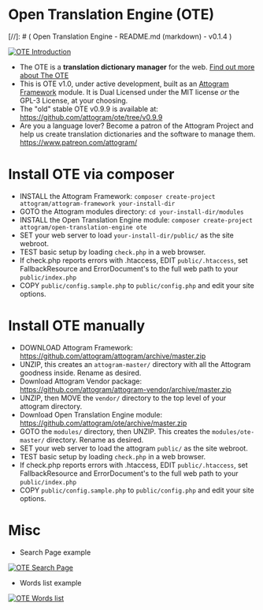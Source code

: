 Open Translation Engine (OTE)
===
[//]: # ( Open Translation Engine - README.md (markdown) - v0.1.4 )

[![OTE Introduction](https://raw.githubusercontent.com/attogram/ote-docs/master/screenshots/OTE.intro.small.png "OTE Homepage")](https://raw.githubusercontent.com/attogram/ote-docs/master/screenshots/OTE.intro.png)

* The OTE is a **translation dictionary manager** for the web. [Find out more about The OTE](ote/actions/about.md)
* This is OTE v1.0, under active development, built as an [Attogram Framework](https://github.com/attogram/attogram) module.  It is Dual Licensed under the MIT license *or* the GPL-3 License, at your choosing.
* The "old" stable OTE v0.9.9 is available at: https://github.com/attogram/ote/tree/v0.9.9
* Are you a language lover?  Become a patron of the Attogram Project and help us create translation dictionaries and the software to manage them. https://www.patreon.com/attogram/



Install OTE via composer
===
* INSTALL the Attogram Framework: `composer create-project attogram/attogram-framework your-install-dir`
* GOTO the Attogram modules directory: `cd your-install-dir/modules`
* INSTALL the Open Translation Engine module: `composer create-project attogram/open-translation-engine ote`
* SET your web server to load `your-install-dir/public/` as the site webroot.
* TEST basic setup by loading `check.php` in a web browser.   
* If check.php reports errors with .htaccess, EDIT `public/.htaccess`, set FallbackResource and ErrorDocument's to the full web path to your `public/index.php`
* COPY `public/config.sample.php` to `public/config.php` and edit your site options.

Install OTE manually
===
* DOWNLOAD Attogram Framework: https://github.com/attogram/attogram/archive/master.zip
* UNZIP, this creates an `attogram-master/` directory with all the Attogram goodness inside.  Rename as desired.
* Download Attogram Vendor package: https://github.com/attogram/attogram-vendor/archive/master.zip
* UNZIP, then MOVE the `vendor/` directory to the top level of your attogram directory.
* Download Open Translation Engine module:  https://github.com/attogram/ote/archive/master.zip
* GOTO the `modules/` directory, then UNZIP. This creates the `modules/ote-master/` directory.  Rename as desired.
* SET your web server to load the attogram `public/` as the site webroot.
* TEST basic setup by loading `check.php` in a web browser.   
* If check.php reports errors with .htaccess, EDIT `public/.htaccess`, set FallbackResource and ErrorDocument's to the full web path to your `public/index.php`
* COPY `public/config.sample.php` to `public/config.php` and edit your site options.

Misc
===
* Search Page example

[![OTE Search Page](https://raw.githubusercontent.com/attogram/ote-docs/master/screenshots/OTE.search.small.png "OTE Homepage")](https://raw.githubusercontent.com/attogram/ote-docs/master/screenshots/OTE.search.png)

* Words list example

[![OTE Words list](https://raw.githubusercontent.com/attogram/ote-docs/master/screenshots/OTE.words.small.png "OTE Homepage")](https://raw.githubusercontent.com/attogram/ote-docs/master/screenshots/OTE.words.png)
